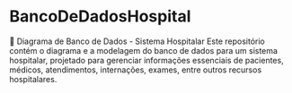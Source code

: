 # BancoDeDadosHospital
🏥 Diagrama de Banco de Dados - Sistema Hospitalar Este repositório contém o diagrama e a modelagem do banco de dados para um sistema hospitalar, projetado para gerenciar informações essenciais de pacientes, médicos, atendimentos, internações, exames, entre outros recursos hospitalares.
